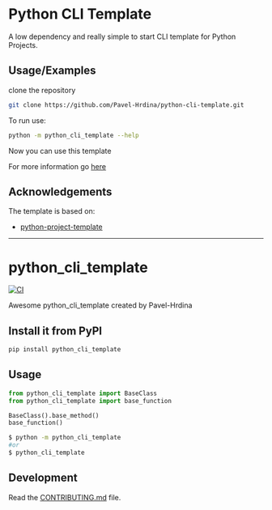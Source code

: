 
# Python CLI Template

A low dependency and really simple to start CLI template for Python Projects.




## Usage/Examples

clone the repository

```bash
git clone https://github.com/Pavel-Hrdina/python-cli-template.git
```

To run use:

```bash
python -m python_cli_template --help
```


Now you can use this template

For more information go [here](https://github.com/rochacbruno/python-project-template)



## Acknowledgements

The template is based on:

- [python-project-template](https://github.com/rochacbruno/python-project-template)
---
# python_cli_template

[![CI](https://github.com/Pavel-Hrdina/python-cli-template/actions/workflows/main.yml/badge.svg)](https://github.com/Pavel-Hrdina/python-cli-template/actions/workflows/main.yml)

Awesome python_cli_template created by Pavel-Hrdina

## Install it from PyPI

```bash
pip install python_cli_template
```

## Usage

```py
from python_cli_template import BaseClass
from python_cli_template import base_function

BaseClass().base_method()
base_function()
```

```bash
$ python -m python_cli_template
#or
$ python_cli_template
```

## Development

Read the [CONTRIBUTING.md](CONTRIBUTING.md) file.
